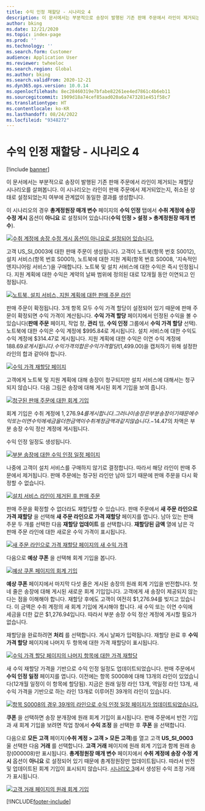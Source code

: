 ```yaml
---
title: 수익 인정 재할당 - 시나리오 4
description: 이 문서에서는 부분적으로 송장이 발행된 기존 판매 주문에서 라인이 제거되는 재할당 시나리오를 살펴봅니다. 이 시나리오는 라인이 판매 주문에서 제거되었는지, 취소된 상태로 설정되었는지 여부에 관계없이 동일한 결과를 생성합니다.
author: bking
ms.date: 12/21/2020
ms.topic: index-page
ms.prod: ''
ms.technology: ''
ms.search.form: Customer
audience: Application User
ms.reviewer: twheeloc
ms.search.region: Global
ms.author: bking
ms.search.validFrom: 2020-12-21
ms.dyn365.ops.version: 10.0.14
ms.openlocfilehash: 8ec28460319e7bfabe82261ee4ed7861c4b6eb11
ms.sourcegitcommit: 1909d18a74cef85aad020a6a7473281e451f58c7
ms.translationtype: HT
ms.contentlocale: ko-KR
ms.lasthandoff: 08/24/2022
ms.locfileid: "9348272"
---
```

# <a name="revenue-recognition-reallocation--scenario-4"></a>수익 인정 재할당 - 시나리오 4

[!include [banner](../includes/banner.md)]

이 문서에서는 부분적으로 송장이 발행된 기존 판매 주문에서 라인이 제거되는 재할당 시나리오를 살펴봅니다. 이 시나리오는 라인이 판매 주문에서 제거되었는지, 취소된 상태로 설정되었는지 여부에 관계없이 동일한 결과를 생성합니다.

이 시나리오의 경우 **총계정원장 매개 변수** 페이지의 **수익 인정** 탭에서 **수취 계정에 송장 수정 게시** 옵션이 **아니요** 로 설정되어 있습니다(**수익 인정 \> 설정 \> 총계정원장 매개 변수**).

[![수취 계정에 송장 수정 게시 옵션이 아니요로 설정되어 있습니다.](./media/37_rev-rec-scenarios.png)](./media/37_rev-rec-scenarios.png)

고객 US\_SI\_0003에 대한 판매 주문이 생성됩니다. 고객이 노트북(항목 번호 S0012), 설치 서비스(항목 번호 S0001), 노트북에 대한 지원 계획(항목 번호 S0008, '지속적인 엔지니어링 서비스')을 구매합니다. 노트북 및 설치 서비스에 대한 수익은 즉시 인정됩니다. 지원 계획에 대한 수익은 계약의 날짜 범위에 정의된 대로 12개월 동안 이연되고 인정됩니다.

[![노트북, 설치 서비스, 지원 계획에 대한 판매 주문 라인](./media/38_rev-rec-scenarios.png)](./media/38_rev-rec-scenarios.png)

판매 주문이 확정됩니다. 3개 항목 모두 수익 가격 할당이 설정되어 있기 때문에 판매 주문이 확정되면 수익 가격이 계산됩니다. **수익 가격 할당** 페이지에서 인정된 수익을 볼 수 있습니다(**판매 주문** 페이지, 작업 창, **관리** 탭, **수익 인정** 그룹에서 **수익 가격 할당** 선택). 노트북에 대한 수익은 수익 계정에 $995.84로 게시됩니다. 설치 서비스에 대한 수익도 수익 계정에 $314.47로 게시됩니다. 지원 계획에 대한 수익은 이연 수익 계정에 $188.69로 게시됩니다. 수익 가격의 합은 수익 가격 할당($1,499.00)을 캡처하기 위해 설정한 라인의 합과 같아야 합니다.

[![수익 가격 재할당 페이지](./media/39_rev-rec-scenarios.png)](./media/39_rev-rec-scenarios.png)

고객에게 노트북 및 지원 계획에 대해 송장이 청구되지만 설치 서비스에 대해서는 청구되지 않습니다. 다음 그림은 송장에 대해 게시된 회계 기입을 보여 줍니다.

[![청구된 판매 주문에 대한 회계 기입](./media/40_rev-rec-scenarios.png)](./media/40_rev-rec-scenarios.png)

회계 기입은 수취 계정에 $1,276.94를 게시합니다. 그러나 이 송장은 부분 송장이기 때문에 수익 또는 이연 수익에 세금을 더한 금액이 수취 계정 금액과 같지 않습니다. -$14.47의 차액은 부분 송장 수익 정산 계정에 게시됩니다.

수익 인정 일정도 생성됩니다.

[![부분 송장에 대한 수익 인정 일정 페이지](./media/41_rev-rec-scenarios.png)](./media/41_rev-rec-scenarios.png)

나중에 고객이 설치 서비스를 구매하지 않기로 결정합니다. 따라서 해당 라인이 판매 주문에서 제거됩니다. 판매 주문에는 청구된 라인만 남아 있기 때문에 판매 주문을 다시 확정할 수 없습니다.

[![설치 서비스 라인이 제거된 후 판매 주문](./media/42_rev-rec-scenarios.png)](./media/42_rev-rec-scenarios.png)

판매 주문을 확정할 수 없더라도 재할당할 수 있습니다. 판매 주문에서 **새 주문 라인으로 가격 재할당** 을 선택해 **새 주문 라인으로 가격 재할당** 페이지를 엽니다. 남아 있는 판매 주문 두 개를 선택한 다음 **재할당 업데이트** 를 선택합니다. **재할당된 금액** 열에 남은 각 판매 주문 라인에 대한 새로운 수익 가격이 표시됩니다.

[![새 주문 라인으로 가격 재할당 페이지의 새 수익 가격](./media/43_rev-rec-scenarios.png)](./media/43_rev-rec-scenarios.png)

다음으로 **예상 쿠폰** 을 선택해 회계 기입을 봅니다.

[![예상 쿠폰 페이지의 회계 기입](./media/44_rev-rec-scenarios.png)](./media/44_rev-rec-scenarios.png)

**예상 쿠폰** 페이지에서 마지막 다섯 줄은 게시된 송장의 원래 회계 기입을 반전합니다. 첫 네 줄은 송장에 대해 게시된 새로운 회계 기입입니다. 고객에게 새 송장이 제공되지 않는다는 점을 이해해야 합니다. 재할당 후에도 고객이 여전히 $1,276.94를 빚지고 있습니다. 이 금액은 수취 계정의 새 회계 기입에 게시해야 합니다. 새 수익 또는 이연 수익에 세금을 더한 값은 $1,276.94입니다. 따라서 부분 송장 수익 정산 계정에 게시할 필요가 없습니다.

재할당을 완료하려면 **처리** 를 선택합니다. 게시 날짜가 입력됩니다. 재할당 완료 후 **수익 가격 할당** 페이지에 나머지 두 항목에 대한 가격 재할당이 표시됩니다.

[![수익 가격 할당 페이지의 나머지 항목에 대한 가격 재할당](./media/45_rev-rec-scenarios.png)](./media/45_rev-rec-scenarios.png)

새 수익 재할당 가격을 기반으로 수익 인정 일정도 업데이트되었습니다. 판매 주문에서 **수익 인정 일정** 페이지를 엽니다. 이전에는 항목 S0008에 대해 13개의 라인이 있었습니다(12개월 일정이 이 항목에 할당됨). 지금은 원래 일정 라인 13개, 역일정 라인 13개, 새 수익 가격을 기반으로 하는 라인 13개로 이루어진 39개의 라인이 있습니다.

[![항목 S0008의 경우 39개의 라인으로 수익 인정 일정 페이지가 업데이트되었습니다.](./media/46_rev-rec-scenarios.png)](./media/46_rev-rec-scenarios.png)

**쿠폰** 을 선택하면 송장 분개장에 원래 회계 기입이 표시됩니다. 판매 주문에서 반전 기입과 새 회계 기입을 보려면 작업 창에서 **수익 조정** 을 선택한 후 **쿠폰** 을 선택합니다.

다음으로 **모든 고객** 페이지(**수취 계정 \> 고객 \> 모든 고객**)를 열고 고객 **US\_SI\_0003** 울 선택한 다음 **거래** 를 선택합니다. **고객 거래** 페이지에 원래 회계 기입과 함께 원래 송장(000008)만 표시됩니다. **총계정원장 매개 변수** 페이지에서 **수취 계정에 송장 수정 게시** 옵션이 **아니요** 로 설정되어 있기 때문에 총계정원장만 업데이트됩니다. 따라서 반전 및 업데이트된 회계 기입이 표시되지 않습니다. [시나리오 3](rev-rec-reallocation-scenario-3.md)에서 생성된 수익 조정 거래가 표시됩니다.

[![고객 거래 페이지의 원래 회계 기입](./media/47_rev-rec-scenarios.png)](./media/47_rev-rec-scenarios.png)


[!INCLUDE[footer-include](../../includes/footer-banner.md)]
